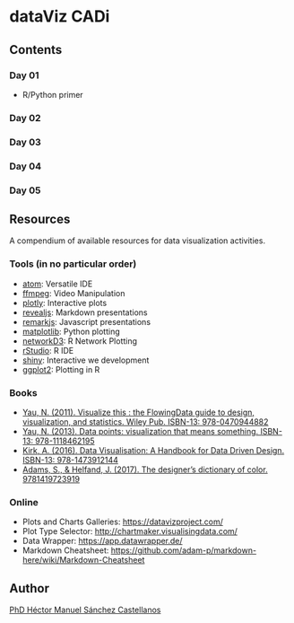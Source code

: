 # dataViz CADi

## Contents

### Day 01

* R/Python primer

### Day 02

### Day 03
### Day 04
### Day 05



## Resources

A compendium of available resources for data visualization activities.

### Tools (in no particular order)

* [atom](https://atom.io/): Versatile IDE
* [ffmpeg](https://www.ffmpeg.org/): Video Manipulation
* [plotly](https://plot.ly/): Interactive plots
* [revealjs](https://revealjs.com/#/): Markdown presentations
* [remarkjs](https://github.com/gnab/remark): Javascript presentations
* [matplotlib](https://matplotlib.org/): Python plotting
* [networkD3](https://christophergandrud.github.io/networkD3/): R Network Plotting
* [rStudio](https://www.rstudio.com/): R IDE
* [shiny](http://shiny.rstudio.com/): Interactive we development
* [ggplot2](https://cran.r-project.org/web/packages/ggplot2/ggplot2.pdf): Plotting in R


### Books

* [Yau, N. (2011). Visualize this : the FlowingData guide to design, visualization, and statistics. Wiley Pub. ISBN-13: 978-0470944882](https://flowingdata.com/books/)
* [Yau, N. (2013). Data points: visualization that means something. ISBN-13: 978-1118462195](https://flowingdata.com/books/)
* [Kirk, A. (2016). Data Visualisation: A Handbook for Data Driven Design. ISBN-13: 978-1473912144](http://www.visualisingdata.com/book/)
* [Adams, S., & Helfand, J. (2017). The designer’s dictionary of color. 9781419723919](https://www.amazon.com/Designers-Dictionary-Color-Sean-Adams/dp/141972391X/ref=sr_1_1?ie=UTF8&qid=1540755233&sr=8-1&keywords=the+designers+dictionary+of+color)


### Online

* Plots and Charts Galleries: https://datavizproject.com/
* Plot Type Selector: http://chartmaker.visualisingdata.com/
* Data Wrapper: https://app.datawrapper.de/
* Markdown Cheatsheet: https://github.com/adam-p/markdown-here/wiki/Markdown-Cheatsheet

## Author

[PhD Héctor Manuel Sánchez Castellanos](https://chipdelmal.github.io/)
